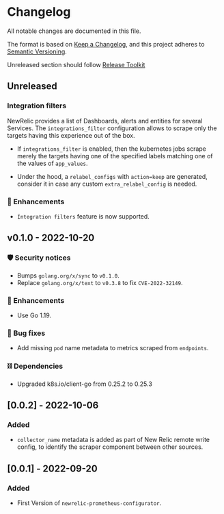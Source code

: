 # Changelog
All notable changes are documented in this file.

The format is based on [Keep a Changelog](https://keepachangelog.com/en/1.0.0/),
and this project adheres to [Semantic Versioning](https://semver.org/spec/v2.0.0.html).

Unreleased section should follow [Release Toolkit](https://github.com/newrelic/release-toolkit#readme)

## Unreleased

### Integration filters
NewRelic provides a list of Dashboards, alerts and entities for several Services. The `integrations_filter` configuration
 allows to scrape only the targets having this experience out of the box.

 - If `integrations_filter` is enabled, then the kubernetes jobs scrape merely the targets having one of the specified labels matching
one of the values of `app_values`.

 - Under the hood, a `relabel_configs` with `action=keep` are generated, consider it in case any custom `extra_relabel_config` is needed.

### 🚀 Enhancements
- `Integration filters` feature is now supported.

## v0.1.0 - 2022-10-20

### 🛡️ Security notices
- Bumps `golang.org/x/sync` to `v0.1.0`.
- Replace `golang.org/x/text` to `v0.3.8` to fix `CVE-2022-32149`.

### 🚀 Enhancements
- Use Go 1.19.

### 🐞 Bug fixes
- Add missing `pod` name metadata to metrics scraped from `endpoints`.

### ⛓️ Dependencies
- Upgraded k8s.io/client-go from 0.25.2 to 0.25.3

## [0.0.2] - 2022-10-06
### Added
- `collector_name` metadata is added as part of New Relic remote write config, to identify the scraper component between other sources.

## [0.0.1] - 2022-09-20
### Added
- First Version of `newrelic-prometheus-configurator`.
